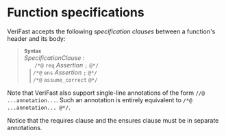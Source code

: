 # Function specifications

VeriFast accepts the following *specification clauses* between a function's header and its body:

> **<sup>Syntax</sup>**\
> _SpecificationClause_ :\
> &nbsp;&nbsp; &nbsp;&nbsp; `/*@` `req` _Assertion_ `;` `@*/`\
> &nbsp;&nbsp; | `/*@` `ens` _Assertion_ `;` `@*/` \
> &nbsp;&nbsp; | `/*@` `assume_correct` `@*/`

Note that VeriFast also support single-line annotations of the form `//@ ...annotation...`. Such an annotation is entirely equivalent to `/*@ ...annotation... @*/`.

Notice that the requires clause and the ensures clause must be in separate annotations.
